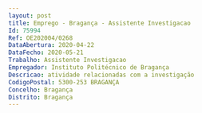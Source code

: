 ```yaml
--- 
layout: post
title: Emprego - Bragança - Assistente Investigacao
Id: 75994
Ref: OE202004/0268
DataAbertura: 2020-04-22
DataFecho: 2020-05-21
Trabalho: Assistente Investigacao
Empregador: Instituto Politécnico de Bragança
Descricao: atividade relacionadas com a investigação
CodigoPostal: 5300-253 BRAGANÇA
Concelho: Bragança
Distrito: Bragança
--- 
```

